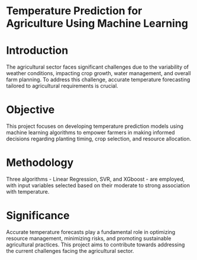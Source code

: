 # Temperature Prediction for Agriculture Using Machine Learning

# Introduction

The agricultural sector faces significant challenges due to the variability of weather conditions, impacting crop growth, water management, and overall farm planning. To address this challenge, accurate temperature forecasting tailored to agricultural requirements is crucial.

# Objective
This project focuses on developing temperature prediction models using machine learning algorithms to empower farmers in making informed decisions regarding planting timing, crop selection, and resource allocation.

# Methodology
Three algorithms - Linear Regression, SVR, and XGboost - are employed, with input variables selected based on their moderate to strong association with temperature.

# Significance
Accurate temperature forecasts play a fundamental role in optimizing resource management, minimizing risks, and promoting sustainable agricultural practices. This project aims to contribute towards addressing the current challenges facing the agricultural sector.
